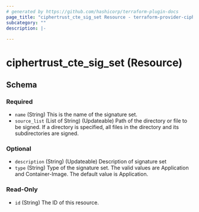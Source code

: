 ```yaml
---
# generated by https://github.com/hashicorp/terraform-plugin-docs
page_title: "ciphertrust_cte_sig_set Resource - terraform-provider-ciphertrust"
subcategory: ""
description: |-
  
---
```


# ciphertrust_cte_sig_set (Resource)





<!-- schema generated by tfplugindocs -->
## Schema

### Required

- `name` (String) This is the name of the signature set.
- `source_list` (List of String) (Updateable) Path of the directory or file to be signed. If a directory is specified, all files in the directory and its subdirectories are signed.

### Optional

- `description` (String) (Updateable) Description of signature set
- `type` (String) Type of the signature set. The valid values are Application and Container-Image. The default value is Application.

### Read-Only

- `id` (String) The ID of this resource.
